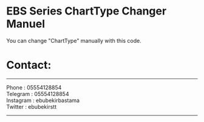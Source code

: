 # EBS Series ChartType Changer Manuel
You can change "ChartType" manually with this code.
# Contact:
<hr>
Phone     : 05554128854 <br>
Telegram  : 05554128854 <br>
Instagram : ebubekirbastama <br>
Twitter   : ebubekirstt
<hr>

